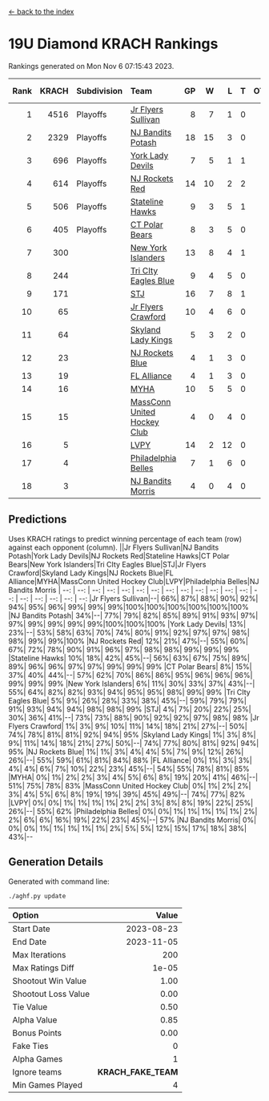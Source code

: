 [<- back to the index](readme.md)
# 19U Diamond KRACH Rankings
Rankings generated on Mon Nov  6 07:15:43 2023.

Rank|KRACH|Subdivision|Team|GP|W|L|T|OTW|OTL|SoS|Exp Wins|Win Diff
---:|---:|:---|:---|---:|---:|---:|---:|---:|---:|---:|---:|---:
1|4516|Playoffs|[Jr Flyers Sullivan](https://gamesheetstats.com/seasons/3663/teams/140859/schedule)|8|7|1|0|1|0|775|7.8|-0.0
2|2329|Playoffs|[NJ Bandits Potash](https://gamesheetstats.com/seasons/3663/teams/140857/schedule)|18|15|3|0|0|0|741|15.8|-0.0
3|696|Playoffs|[York Lady Devils](https://gamesheetstats.com/seasons/3663/teams/140856/schedule)|7|5|1|1|0|0|216|6.3|-0.0
4|614|Playoffs|[NJ Rockets Red](https://gamesheetstats.com/seasons/3663/teams/140855/schedule)|14|10|2|2|1|0|395|11.9|0.0
5|506|Playoffs|[Stateline Hawks](https://gamesheetstats.com/seasons/3663/teams/141851/schedule)|9|3|5|1|0|1|1738|4.3|-0.0
6|405|Playoffs|[CT Polar Bears](https://gamesheetstats.com/seasons/3663/teams/140853/schedule)|8|3|5|0|0|0|1684|3.8|-0.0
7|300||[New York Islanders](https://gamesheetstats.com/seasons/3663/teams/140861/schedule)|13|8|4|1|0|0|494|9.4|0.0
8|244||[Tri CIty Eagles Blue](https://gamesheetstats.com/seasons/3663/teams/140852/schedule)|9|4|5|0|0|0|1152|4.8|-0.0
9|171||[STJ](https://gamesheetstats.com/seasons/3663/teams/140858/schedule)|16|7|8|1|0|0|806|8.4|0.0
10|65||[Jr Flyers Crawford](https://gamesheetstats.com/seasons/3663/teams/140862/schedule)|10|4|6|0|0|1|234|4.9|0.0
11|64||[Skyland Lady Kings](https://gamesheetstats.com/seasons/3663/teams/140865/schedule)|5|3|2|0|0|0|158|3.9|0.0
12|23||[NJ Rockets Blue](https://gamesheetstats.com/seasons/3663/teams/140867/schedule)|4|1|3|0|0|0|182|1.9|0.0
13|19||[FL Alliance](https://gamesheetstats.com/seasons/3663/teams/156907/schedule)|4|1|3|0|0|0|277|1.9|0.0
14|16||[MYHA](https://gamesheetstats.com/seasons/3663/teams/140863/schedule)|10|5|5|0|0|0|98|5.9|0.0
15|15||[MassConn United Hockey Club](https://gamesheetstats.com/seasons/3663/teams/140854/schedule)|4|0|4|0|0|0|772|0.9|0.0
16|5||[LVPY](https://gamesheetstats.com/seasons/3663/teams/140860/schedule)|14|2|12|0|0|0|301|2.9|0.0
17|4||[Philadelphia Belles](https://gamesheetstats.com/seasons/3663/teams/140864/schedule)|7|1|6|0|0|0|52|1.9|0.0
18|3||[NJ Bandits Morris](https://gamesheetstats.com/seasons/3663/teams/140866/schedule)|4|0|4|0|0|0|135|0.9|0.0

## Predictions
Uses KRACH ratings to predict winning percentage of each team (row) against each opponent (column).
||Jr Flyers Sullivan|NJ Bandits Potash|York Lady Devils|NJ Rockets Red|Stateline Hawks|CT Polar Bears|New York Islanders|Tri CIty Eagles Blue|STJ|Jr Flyers Crawford|Skyland Lady Kings|NJ Rockets Blue|FL Alliance|MYHA|MassConn United Hockey Club|LVPY|Philadelphia Belles|NJ Bandits Morris
| --: | --: | --: | --: | --: | --: | --: | --: | --: | --: | --: | --: | --: | --: | --: | --: | --: | --: | --: 
|Jr Flyers Sullivan|--| 66%| 87%| 88%| 90%| 92%| 94%| 95%| 96%| 99%| 99%| 99%|100%|100%|100%|100%|100%|100%
|NJ Bandits Potash| 34%|--| 77%| 79%| 82%| 85%| 89%| 91%| 93%| 97%| 97%| 99%| 99%| 99%| 99%|100%|100%|100%
|York Lady Devils| 13%| 23%|--| 53%| 58%| 63%| 70%| 74%| 80%| 91%| 92%| 97%| 97%| 98%| 98%| 99%| 99%|100%
|NJ Rockets Red| 12%| 21%| 47%|--| 55%| 60%| 67%| 72%| 78%| 90%| 91%| 96%| 97%| 98%| 98%| 99%| 99%| 99%
|Stateline Hawks| 10%| 18%| 42%| 45%|--| 56%| 63%| 67%| 75%| 89%| 89%| 96%| 96%| 97%| 97%| 99%| 99%| 99%
|CT Polar Bears|  8%| 15%| 37%| 40%| 44%|--| 57%| 62%| 70%| 86%| 86%| 95%| 96%| 96%| 96%| 99%| 99%| 99%
|New York Islanders|  6%| 11%| 30%| 33%| 37%| 43%|--| 55%| 64%| 82%| 82%| 93%| 94%| 95%| 95%| 98%| 99%| 99%
|Tri CIty Eagles Blue|  5%|  9%| 26%| 28%| 33%| 38%| 45%|--| 59%| 79%| 79%| 91%| 93%| 94%| 94%| 98%| 98%| 99%
|STJ|  4%|  7%| 20%| 22%| 25%| 30%| 36%| 41%|--| 73%| 73%| 88%| 90%| 92%| 92%| 97%| 98%| 98%
|Jr Flyers Crawford|  1%|  3%|  9%| 10%| 11%| 14%| 18%| 21%| 27%|--| 50%| 74%| 78%| 81%| 81%| 92%| 94%| 95%
|Skyland Lady Kings|  1%|  3%|  8%|  9%| 11%| 14%| 18%| 21%| 27%| 50%|--| 74%| 77%| 80%| 81%| 92%| 94%| 95%
|NJ Rockets Blue|  1%|  1%|  3%|  4%|  4%|  5%|  7%|  9%| 12%| 26%| 26%|--| 55%| 59%| 61%| 81%| 84%| 88%
|FL Alliance|  0%|  1%|  3%|  3%|  4%|  4%|  6%|  7%| 10%| 22%| 23%| 45%|--| 54%| 55%| 78%| 81%| 85%
|MYHA|  0%|  1%|  2%|  2%|  3%|  4%|  5%|  6%|  8%| 19%| 20%| 41%| 46%|--| 51%| 75%| 78%| 83%
|MassConn United Hockey Club|  0%|  1%|  2%|  2%|  3%|  4%|  5%|  6%|  8%| 19%| 19%| 39%| 45%| 49%|--| 74%| 77%| 82%
|LVPY|  0%|  0%|  1%|  1%|  1%|  1%|  2%|  2%|  3%|  8%|  8%| 19%| 22%| 25%| 26%|--| 55%| 62%
|Philadelphia Belles|  0%|  0%|  1%|  1%|  1%|  1%|  1%|  2%|  2%|  6%|  6%| 16%| 19%| 22%| 23%| 45%|--| 57%
|NJ Bandits Morris|  0%|  0%|  0%|  1%|  1%|  1%|  1%|  1%|  2%|  5%|  5%| 12%| 15%| 17%| 18%| 38%| 43%|--

## Generation Details

Generated with command line:
```
./aghf.py update
```

| Option | Value |
| :----- | ----: |
| Start Date | 2023-08-23 |
| End Date | 2023-11-05 |
| Max Iterations | 200 |
| Max Ratings Diff | 1e-05 |
| Shootout Win Value | 1.00 |
| Shootout Loss Value | 0.00 |
| Tie Value | 0.50 |
| Alpha Value | 0.85 |
| Bonus Points | 0.00 |
| Fake Ties | 0 |
| Alpha Games | 1 |
| Ignore teams | __KRACH_FAKE_TEAM__ |
| Min Games Played | 4 |

